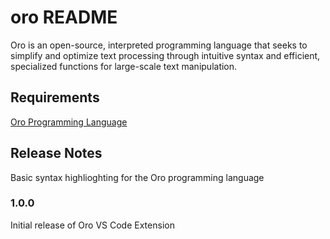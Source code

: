 # oro README

Oro is an open-source, interpreted programming language that seeks to simplify and optimize text processing through intuitive syntax and efficient, specialized functions for large-scale text manipulation.

## Requirements

[Oro Programming Language](https://github.com/Nolan-McKenna/Oro)

## Release Notes

Basic syntax highlioghting for the Oro programming language

### 1.0.0

Initial release of Oro VS Code Extension

